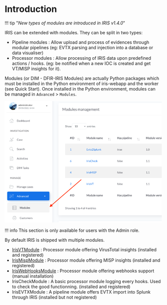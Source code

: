 # Introduction

!!! tip "*New types of modules are introduced in IRIS v1.4.0*"

IRIS can be extended with modules. They can be split in two types:   

- Pipeline modules : Allow upload and process of evidences through modular pipelines (eg: EVTX parsing and injection into a database or data visualiser)
- Processor modules : Allow processing of IRIS data upon predefined actions / hooks. (eg: be notified when a new IOC is created and get VT/MISP insights for it).

Modules (or DIM - DFIR-IRIS Modules) are actually Python packages which must be installed in the Python environment of iris-webapp and the worker (see Quick Start).
Once installed in the Python environment, modules can be managed in ``Advanced`` > ``Modules``.

![Manage modules](../../_static/Manage_module.png)

!!! info
    This section is only available for users with the Admin role.

By default IRIS is shipped with multiple modules.  

- [IrisVTModule](natives/IrisVT.md)  : Processor module offering VirusTotal insights (installed and registered)
- [IrisMispModule](natives/IrisMISP.md)  : Processor module offering MISP insights (installed and registered)
- [IrisWebHooksModule](natives/IrisWebHooks.md)  : Processor module offering webhooks support (manual installation)
- IrisCheckModule : A basic processor module logging every hooks. Used to check the good functionning. (installed and registered) 
- IrisEVTXModule : A pipeline module offers EVTX import into Splunk through IRIS (installed but not registered) 